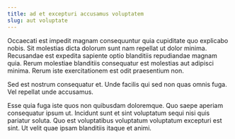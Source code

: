```yaml
---
title: ad et excepturi accusamus voluptatem
slug: aut voluptate
---
```


Occaecati est impedit magnam consequuntur quia cupiditate quo explicabo nobis. Sit molestias dicta dolorum sunt nam repellat ut dolor minima. Recusandae est expedita sapiente optio blanditiis repudiandae magnam quia. Rerum molestiae blanditiis consequatur est molestias aut adipisci minima. Rerum iste exercitationem est odit praesentium non.

Sed est nostrum consequatur et. Unde facilis qui sed non quas omnis fuga. Vel repellat unde accusamus.

Esse quia fuga iste quos non quibusdam doloremque. Quo saepe aperiam consequatur ipsum ut. Incidunt sunt et sint voluptatum sequi nisi quis pariatur soluta. Quo est voluptatibus voluptatum voluptatum excepturi est sint. Ut velit quae ipsam blanditiis itaque et animi.
